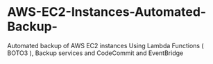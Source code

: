 # AWS-EC2-Instances-Automated-Backup-
Automated backup of AWS EC2 instances Using Lambda Functions ( BOTO3 ), Backup services and CodeCommit and EventBridge 
